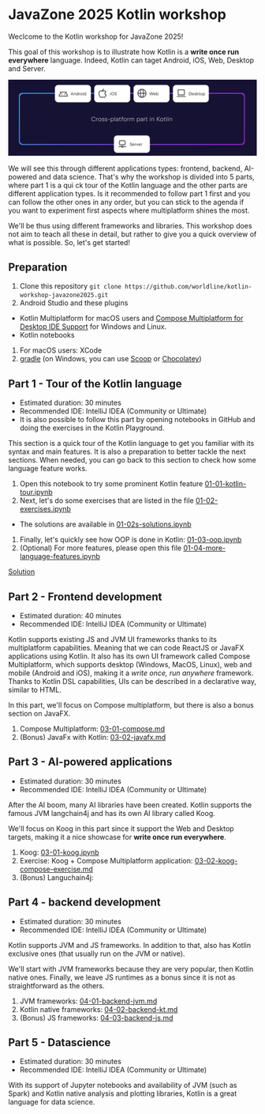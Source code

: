 # JavaZone 2025 Kotlin workshop

Weclcome to the Kotlin workshop for JavaZone 2025!

This goal of this workshop is to illustrate how Kotlin is a **write once run everywhere** language.
Indeed, Kotlin can taget Android, iOS, Web, Desktop and Server.

![kmp](assets/kmp.png)

We will see this through different applications types: frontend, backend, AI-powered and data science.
That's why the workshop is divided into 5 parts, where part 1 is a qui ck tour of the Kotlin language and the other
parts are different application types.
Is it recommended to follow part 1 first and you can follow the other ones in any order, but you can stick to the agenda
if you want to experiment first aspects where multiplatform shines the most.

We'll be thus using different frameworks and libraries.
This workshop does not aim to teach all these in detail, but rather to give you a quick overview of what is possible.
So, let's get started!

## Preparation

1. Clone this repository `git clone https://github.com/worldline/kotlin-workshop-javazone2025.git`
1. Android Studio and these plugins
  - Kotlin Multiplatform for macOS users
    and [Compose Multiplatform for Desktop IDE Support](https://plugins.jetbrains.com/plugin/16541-compose-multiplatform-for-desktop-ide-support)
    for Windows and Linux.
  - Kotlin notebooks
1. For macOS users: XCode
1. [gradle](https://gradle.org/install/) (on Windows, you can use [Scoop](https://scoop.sh/)
   or [Chocolatey](https://chocolatey.org/install))

## Part 1 - Tour of the Kotlin language

- Estimated duration: 30 minutes
- Recommended IDE: IntelliJ IDEA (Community or Ultimate)
- It is also possible to follow this part by opening notebooks in GitHub and doing the exercises in the Kotlin
  Playground.

This section is a quick tour of the Kotlin language to get you familiar with its syntax and main features.
It is also a preparation to better tackle the next sections.
When needed, you can go back to this section to check how some language feature works.

1. Open this notebook to try some prominent Kotlin feature [01-01-kotlin-tour.ipynb](./01-01-kotlin-tour.ipynb)
1. Next, let's do some exercises that are listed in the file [01-02-exercises.ipynb](./01-02-exercises.ipynb)
  - The solutions are available in [01-02s-solutions.ipynb](./01-02s-solutions.ipynb)
1. Finally, let's quickly see how OOP is done in Kotlin: [01-03-oop.ipynb](./01-03-oop.ipynb)
1. (Optional) For more features, please open this
   file [01-04-more-language-features.ipynb](./01-04-more-language-features.ipynb)

[Solution](https://pl.kotl.in/gafzm3lxw)

## Part 2 - Frontend development

- Estimated duration: 40 minutes
- Recommended IDE: IntelliJ IDEA (Community or Ultimate)

Kotlin supports existing JS and JVM UI frameworks thanks to its multiplatform capabilities.
Meaning that we can code ReactJS or JavaFX applications using Kotlin.
It also has its own UI framework called Compose Multiplatform, which supports desktop (Windows, MacOS, Linux), web and
mobile (Android and iOS), making it a *write once, run anywhere* framework.
Thanks to Kotlin DSL capabilities, UIs can be described in a declarative way, similar to HTML.

In this part, we'll focus on Compose multiplatform, but there is also a bonus section on JavaFX.

1. Compose Multiplatform: [03-01-compose.md](02-01-compose.md)
1. (Bonus) JavaFx with Kotlin: [03-02-javafx.md](02-02-javafx.md)

## Part 3 - AI-powered applications

- Estimated duration: 30 minutes
- Recommended IDE: IntelliJ IDEA (Community or Ultimate)

After the AI boom, many AI libraries have been created.
Kotlin supports the famous JVM langchain4j and has its own AI library called Koog.

We'll focus on Koog in this part since it support the Web and Desktop targets, making it a nice showcase for **write
once run everywhere**.

1. Koog: [03-01-koog.ipynb](./03-01-koog.ipynb)
1. Exercise: Koog + Compose Multiplatform
   application: [03-02-koog-compose-exercise.md](./03-02-koog-compose-exercise.md)
1. (Bonus) Languchain4j:

## Part 4 - backend development

- Estimated duration: 30 minutes
- Recommended IDE: IntelliJ IDEA (Community or Ultimate)

Kotlin supports JVM and JS frameworks.
In addition to that, also has Kotlin exclusive ones (that usually run on the JVM or native).

We'll start with JVM frameworks because they are very popular, then Kotlin native ones.
Finally, we leave JS runtimes as a bonus since it is not as straightforward as the others.

1. JVM frameworks: [04-01-backend-jvm.md](./04-01-backend-jvm.md)
1. Kotlin native frameworks: [04-02-backend-kt.md](./04-02-backend-kt.md)
1. (Bonus) JS frameworks: [04-03-backend-js.md](./04-03-backend-js.md)

## Part 5 - Datascience

- Estimated duration: 30 minutes
- Recommended IDE: IntelliJ IDEA (Community or Ultimate)

With its support of Jupyter notebooks and availability of JVM (such as Spark) and Kotlin native analysis and plotting
libraries, Kotlin is a great language for data science.
